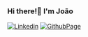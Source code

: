 ### Hi there!👋 I'm João 

[![Linkedin](https://img.shields.io/badge/-jpvneves-blue?logo=linkedin&link=https://www.linkedin.com/in/jpvneves/)](https://www.linkedin.com/in/jpvneves/)
[![GithubPage](https://img.shields.io/badge/-joaopedroneves98.github.io-ff0000?logo=github&link=https://joaopedroneves98.github.io/resume/)](https://joaopedroneves98.github.io/resume/)

<!--
**joaopedroneves98/joaopedroneves98** is a ✨ _special_ ✨ repository because its `README.md` (this file) appears on your GitHub profile.

Here are some ideas to get you started:

- 🔭 I’m currently working on ...
- 🌱 I’m currently learning ...
- 👯 I’m looking to collaborate on ...
- 🤔 I’m looking for help with ...
- 💬 Ask me about ...
- 📫 How to reach me: ...
- 😄 Pronouns: ...
- ⚡ Fun fact: ...
-->
